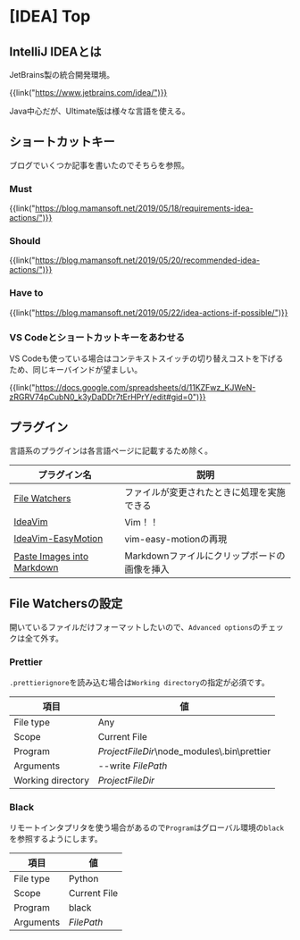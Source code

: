 # [IDEA] Top


IntelliJ IDEAとは
-----------------

JetBrains製の統合開発環境。

{{link("https://www.jetbrains.com/idea/")}}

Java中心だが、Ultimate版は様々な言語を使える。


ショートカットキー
------------------

ブログでいくつか記事を書いたのでそちらを参照。

### Must

{{link("https://blog.mamansoft.net/2019/05/18/requirements-idea-actions/")}}

### Should

{{link("https://blog.mamansoft.net/2019/05/20/recommended-idea-actions/")}}

### Have to

{{link("https://blog.mamansoft.net/2019/05/22/idea-actions-if-possible/")}}

### VS Codeとショートカットキーをあわせる

VS Codeも使っている場合はコンテキストスイッチの切り替えコストを下げるため、同じキーバインドが望ましい。

{{link("https://docs.google.com/spreadsheets/d/11KZFwz_KJWeN-zRGRV74pCubN0_k3yDaDDr7tErHPrY/edit#gid=0")}}


プラグイン
----------

言語系のプラグインは各言語ページに記載するため除く。

| プラグイン名                 | 説明                                         |
| ---------------------------- | -------------------------------------------- |
| [File Watchers]              | ファイルが変更されたときに処理を実施できる   |
| [IdeaVim]                    | Vim！！                                      |
| [IdeaVim-EasyMotion]         | vim-easy-motionの再現                        |
| [Paste Images into Markdown] | Markdownファイルにクリップボードの画像を挿入 |

[File Watchers]: https://plugins.jetbrains.com/plugin/7177-file-watchers
[IdeaVim]: https://plugins.jetbrains.com/plugin/164-ideavim
[IdeaVim-EasyMotion]: https://plugins.jetbrains.com/plugin/13360-ideavim-easymotion
[Paste Images into Markdown]: https://plugins.jetbrains.com/plugin/8446-paste-images-into-markdown


File Watchersの設定
-------------------

開いているファイルだけフォーマットしたいので、`Advanced options`のチェックは全て外す。

### Prettier

`.prettierignore`を読み込む場合は`Working directory`の指定が必須です。

|       項目        |                     値                      |
| ----------------- | ------------------------------------------- |
| File type         | Any                                         |
| Scope             | Current File                                |
| Program           | $ProjectFileDir$\node_modules\\.bin\prettier |
| Arguments         | --write $FilePath$                          |
| Working directory | $ProjectFileDir$                            |

### Black

リモートインタプリタを使う場合があるので`Program`はグローバル環境の`black`を参照するようにします。

|   項目    |      値      |
| --------- | ------------ |
| File type | Python       |
| Scope     | Current File |
| Program   | black        |
| Arguments | $FilePath$   |
